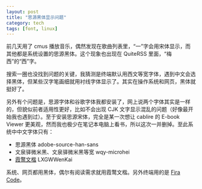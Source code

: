 ```yaml
---
layout: post
title: "思源黑体显示问题"
category: tech
tags: [font, linux]
---
```


前几天用了 cmus 播放音乐，偶然发现在歌曲列表里，“一”字会用宋体显示，而其他都是系统设置的思源黑体。这个现象也出现在 QuiteRSS 里面，“梅西”的“西”字。

搜索一圈也没找到问题的关键，我猜测是终端默认用西文等宽字体，遇到中文会选择黑体，但某些汉字笔画细就用衬线字体显示了。其实在操作系统和网页，黑体就挺好了。

另外有个问题是，思源字体和谷歌字体我都安装了，网上说两个字体其实是一样的，但貌似前者适用性更好，比如不会出现 CJK 文字显示混乱的问题（好像最开始我也遇到过）。至于安装思源宋体，完全是某一次想让 cablire 的 E-book Viewer 更美观，然而我也极少在笔记本电脑上看书，所以这次一并删掉。至此系统中中文字体只有：

- 思源黑体 adobe-source-han-sans
- 文泉驿微米黑、文泉驿微米黑等宽  wqy-microhei
- [霞鹜文楷](https://github.com/lxgw/LxgwWenKai) LXGWWenKai

系统、网页都用黑体，偶尔有阅读需求就用霞鹜文楷。另外终端用的是 [Fira Code](https://github.com/tonsky/FiraCode)。

